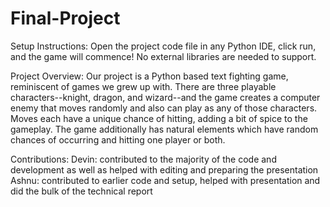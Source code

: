 # Final-Project


Setup Instructions:
Open the project code file in any Python IDE, click run, and the game will commence! No external libraries are needed to support.


Project Overview:
Our project is a Python based text fighting game, reminiscent of games we grew up with. There are three playable characters--knight, dragon, and wizard--and the game creates a computer enemy that moves randomly and also can play as any of those characters. Moves each have a unique chance of hitting, adding a bit of spice to the gameplay. The game additionally has natural elements which have random chances of occurring and hitting one player or both. 

Contributions:
  Devin: contributed to the majority of the code and development as well as helped with editing and preparing the presentation
  Ashnu: contributed to earlier code and setup, helped with presentation and did the bulk of the technical report
